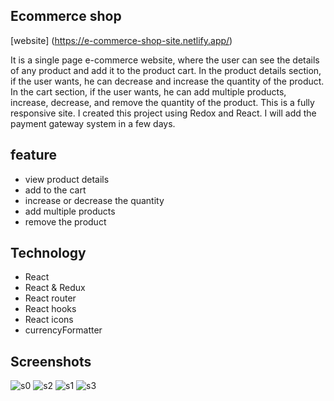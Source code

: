 
## Ecommerce shop
[website] (https://e-commerce-shop-site.netlify.app/)

It is a single page e-commerce website, where the user can see the details of any product and add it to the product cart. In the product details section, if the user wants, he can decrease and increase the quantity of the product. In the cart section, if the user wants, he can add multiple products, increase, decrease, and remove the quantity of the product. This is a fully responsive site. I created this project using Redox and React. I will add the payment gateway system in a few days.

## feature
* view product details
* add to the cart
* increase or decrease the quantity
* add multiple products
* remove the product

## Technology

* React
* React & Redux 
* React router
* React hooks
* React icons
* currencyFormatter


## Screenshots
![s0](https://user-images.githubusercontent.com/39863835/100742648-532ef800-3405-11eb-8494-724e57856391.png)
![s2](https://user-images.githubusercontent.com/39863835/100742660-5a560600-3405-11eb-9bb9-5ba303ca7c1d.jpg)
![s1](https://user-images.githubusercontent.com/39863835/100742698-69d54f00-3405-11eb-9061-43029dd7e031.jpg)
![s3](https://user-images.githubusercontent.com/39863835/100742708-6d68d600-3405-11eb-95fe-cfdcd49b9a98.jpg)